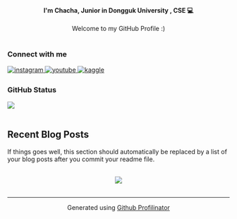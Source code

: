 #### <div align="center">I'm Chacha, Junior in Dongguk University , CSE  💻    </div>  
  

<div align="center">Welcome to my GitHub Profile :)
</div>  
  

<br/>  

### Connect with me
<div float = "left">
<div float = "left" width = "50%">
<a href="https://instagram.com/agent__cha" target="_blank">
<img src=https://img.shields.io/badge/instagram-%23000000.svg?&style=for-the-badge&logo=instagram&logoColor=white alt=instagram style="margin-bottom: 5px;" />
</a>
<a href="https://wwww.youtube.com/channel/UCF1kZBLD2Fbrr0YrcfvEUDQ" target="_blank">
<img src=https://img.shields.io/badge/youtube-%23EE4831.svg?&style=for-the-badge&logo=youtube&logoColor=white alt=youtube style="margin-bottom: 5px;" />
</a>
<a href="https://www.kaggle.com/kaggle" target="_blank">
<img src=https://img.shields.io/badge/kaggle-%2344BAE8.svg?&style=for-the-badge&logo=kaggle&logoColor=white alt=kaggle style="margin-bottom: 5px;" />
</a>  
</div>  

### GitHub Status
<div float = "left" width = "50%">
<img src="https://github-readme-stats.vercel.app/api?username=chacha-on-the-github&show_icons=true&count_private=true&hide_border=true" align="center"/>
</div>  
</div>
<br/>  

## Recent Blog Posts  
<!-- BLOG-POST-LIST:START -->  
If things goes well, this section should automatically be replaced by a list of your blog posts after you commit your readme file. 
<!-- BLOG-POST-LIST:END -->  

<br/>  

<div align="center"><img src="https://spotify-github-profile.vercel.app/api/view?uid=31jpiug6m6c5l46dgaxnr3hb33k4&cover_image=true&theme=default" /></div>  
  

<br/>  

<!-- ## Visitor Counter  
<div align="center">
<img src="https://komarev.com/ghpvc/?username=chacha-on-the-github&&style=flat-square" align="center" />
</div>  

<br /> -->

----
 <div align="center">Generated using <a href="https://profilinator.rishav.dev/" target="_blank">Github Profilinator</a></div>
